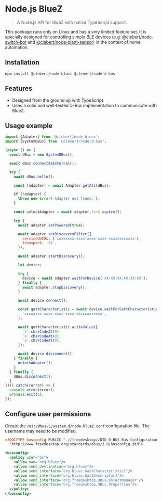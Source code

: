 # Node.js BlueZ

> A Node.js API for BlueZ with native TypeScript support.

This package runs only on Linux and has a very limited feature set. It is
specially designed for controlling simple BLE devices (e.g.
[@clebert/node-switch-bot](https://github.com/clebert/node-switch-bot) and
[@clebert/node-plant-sensor](https://github.com/clebert/node-plant-sensor)) in
the context of home automation.

## Installation

```
npm install @clebert/node-bluez @clebert/node-d-bus
```

## Features

- Designed from the ground up with TypeScript.
- Uses a solid and well-tested D-Bus implementation to communicate with BlueZ.

## Usage example

```js
import {Adapter} from '@clebert/node-bluez';
import {SystemDBus} from '@clebert/node-d-bus';

(async () => {
  const dBus = new SystemDBus();

  await dBus.connectAsExternal();

  try {
    await dBus.hello();

    const [adapter] = await Adapter.getAll(dBus);

    if (!adapter) {
      throw new Error(`Adapter not found.`);
    }

    const unlockAdapter = await adapter.lock.aquire();

    try {
      await adapter.setPowered(true);

      await adapter.setDiscoveryFilter({
        serviceUUIDs: [`xxxxxxxx-xxxx-xxxx-xxxx-xxxxxxxxxxxx`],
        transport: `le`,
      });

      await adapter.startDiscovery();

      let device;

      try {
        device = await adapter.waitForDevice(`XX:XX:XX:XX:XX:XX`);
      } finally {
        await adapter.stopDiscovery();
      }

      await device.connect();

      const gattCharacteristic = await device.waitForGattCharacteristic(
        `xxxxxxxx-xxxx-xxxx-xxxx-xxxxxxxxxxxx`,
      );

      await gattCharacteristic.writeValue([
        `f`.charCodeAt(0),
        `o`.charCodeAt(0),
        `o`.charCodeAt(0),
      ]);

      await device.disconnect();
    } finally {
      unlockAdapter();
    }
  } finally {
    dBus.disconnect();
  }
})().catch((error) => {
  console.error(error);
  process.exit(1);
});
```

## Configure user permissions

Create the `/etc/dbus-1/system.d/node-bluez.conf` configuration file. The
username may need to be modified.

```xml
<!DOCTYPE busconfig PUBLIC "-//freedesktop//DTD D-BUS Bus Configuration 1.0//EN"
  "http://www.freedesktop.org/standards/dbus/1.0/busconfig.dtd">

<busconfig>
  <policy user="pi">
    <allow own="org.bluez"/>
    <allow send_destination="org.bluez"/>
    <allow send_interface="org.bluez.GattCharacteristic1"/>
    <allow send_interface="org.bluez.GattDescriptor1"/>
    <allow send_interface="org.freedesktop.DBus.ObjectManager"/>
    <allow send_interface="org.freedesktop.DBus.Properties"/>
  </policy>
</busconfig>
```
